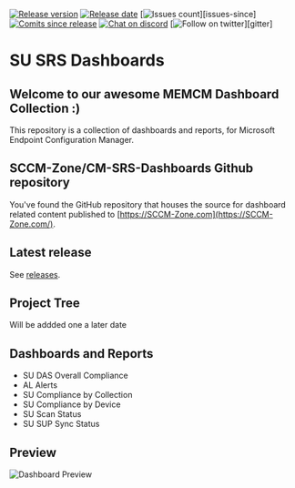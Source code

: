 [![Release version][release-version-badge]][release-version]
[![Release date][release-date-badge]][release-date]
[![Issues count][issues-badge]][issues-since]
[![Comits since release][commits-since-badge]][commits-since]
[![Chat on discord][discord-badge]][discord]
[![Follow on twitter][twitter-badge]][gitter]

# SU SRS Dashboards

## Welcome to our awesome MEMCM Dashboard Collection :)

This repository is a collection of dashboards and reports, for Microsoft Endpoint Configuration Manager.

## SCCM-Zone/CM-SRS-Dashboards Github repository

You've found the GitHub repository that houses the source for dashboard related content published to [https://SCCM-Zone.com](https://SCCM-Zone.com/).

## Latest release

See [releases](https://SCCM.Zone/CM-SRS-Dashboards-RELEASES).

## Project Tree

Will be addded one a later date

## Dashboards and Reports

* SU DAS Overall Compliance
* AL Alerts
* SU Compliance by Collection
* SU Compliance by Device
* SU Scan Status
* SU SUP Sync Status

## Preview

![Dashboard Preview](https://s3.ioan.in/Screen-Recording-2020-01-14-18-35-44/Screen-Recording-2020-01-14-18-35-44.gif)

[release-version-badge]: https://img.shields.io/github/v/release/SCCM-ZONE/CM-SRS-Dashboards?include_prereleases
[release-version]: https://github.com/SCCM-Zone/CM-SRS-Dashboards/releases
[release-date-badge]: https://img.shields.io/github/release-date-pre/SCCM-ZONE/CM-SRS-Dashboards
[release-date]: https://github.com/SCCM-Zone/CM-SRS-Dashboards/releases
[Issues-badge]: https://img.shields.io/github/issues/SCCM-Zone/CM-SRS-Dashboards
[issues]: https://github.com/SCCM-Zone/CM-SRS-Dashboards/issues?q=is%3Aopen+is%3Aissue
[commits-since-badge]: https://img.shields.io/github/commits-since/SCCM-Zone/CM-SRS-Dashboards/v1.0.1-beta
[commits-since]: https://github.com/SCCM-Zone/CM-SRS-Dashboards/commits/master
[discord-badge]: https://img.shields.io/discord/666618982844989460?logo=discord
[discord]: https://discord.gg/ZCkVcmP
[twitter-badge]: https://img.shields.io/twitter/follow/ioanpopovici?style=social&logo=twitter?label=follow%20on%20twitter
[twitter]: https://twitter.com/intent/follow?screen_name=ioanpopovici